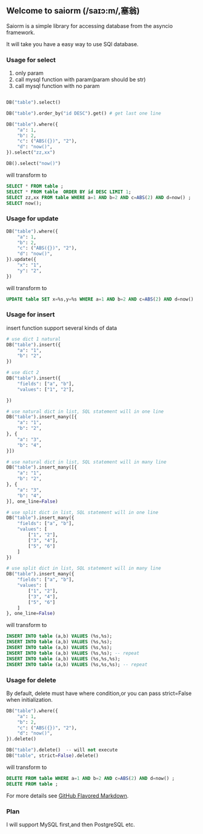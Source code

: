 ## Welcome to saiorm (/saɪɔ:m/,塞翁)

Saiorm is a simple library for accessing database from the asyncio framework.

It will take you have a easy way to use SQl database. 

### Usage for select
1. only param
2. call mysql function with param(param should be str)
3. call mysql function with no param

```python

DB("table").select()

DB("table").order_by("id DESC").get() # get last one line

DB("table").where({
    "a": 1,
    "b": 2,
    "c": ("ABS({})", "2"),
    "d": "now()",
}).select("zz,xx")

DB().select("now()")
```

will transform to

```sql
SELECT * FROM table ;
SELECT * FROM table  ORDER BY id DESC LIMIT 1;
SELECT zz,xx FROM table WHERE a=1 AND b=2 AND c=ABS(2) AND d=now() ;
SELECT now();
```

### Usage for update

```python
DB("table").where({
    "a": 1,
    "b": 2,
    "c": ("ABS({})", "2"),
    "d": "now()",
}).update({
    "x": "1",
    "y": "2",
})
```

will transform to


```sql
UPDATE table SET x=%s,y=%s WHERE a=1 AND b=2 AND c=ABS(2) AND d=now() ;
```

### Usage for insert

insert function support several kinds of data

```python
# use dict 1 natural
DB("table").insert({
    "a": "1",
    "b": "2",
})

# use dict 2
DB("table").insert({
    "fields": ["a", "b"],
    "values": ["1", "2"],

})

# use natural dict in list, SQL statement will in one line
DB("table").insert_many([{
    "a": "1",
    "b": "2",
}, {
    "a": "3",
    "b": "4",
}])

# use natural dict in list, SQL statement will in many line
DB("table").insert_many([{
    "a": "1",
    "b": "2",
}, {
    "a": "3",
    "b": "4",
}], one_line=False)

# use split dict in list, SQL statement will in one line
DB("table").insert_many({
    "fields": ["a", "b"],
    "values": [
        ["1", "2"],
        ["3", "4"],
        ["5", "6"]
    ]
})

# use split dict in list, SQL statement will in many line
DB("table").insert_many({
    "fields": ["a", "b"],
    "values": [
        ["1", "2"],
        ["3", "4"],
        ["5", "6"]
    ]
}, one_line=False)
```

will transform to


```sql
INSERT INTO table (a,b) VALUES (%s,%s);
INSERT INTO table (a,b) VALUES (%s,%s);
INSERT INTO table (a,b) VALUES (%s,%s);
INSERT INTO table (a,b) VALUES (%s,%s); -- repeat
INSERT INTO table (a,b) VALUES (%s,%s,%s);
INSERT INTO table (a,b) VALUES (%s,%s,%s); -- repeat

```

### Usage for delete

By default, delete must have where condition,or you can pass strict=False when initialization.

```python
DB("table").where({
    "a": 1,
    "b": 2,
    "c": ("ABS({})", "2"),
    "d": "now()",
}).delete()

DB("table").delete()  -- will not execute
DB("table", strict=False).delete()
```

will transform to


```sql
DELETE FROM table WHERE a=1 AND b=2 AND c=ABS(2) AND d=now() ;
DELETE FROM table ;

```


For more details see [GitHub Flavored Markdown](https://guides.github.com/features/mastering-markdown/).

### Plan

I will support MySQL first,and then PostgreSQL etc.


